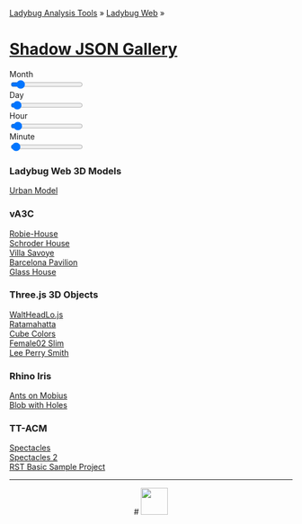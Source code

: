 [Ladybug Analysis Tools]( ../../../index.html  ) &raquo; [Ladybug Web]( ../../index.html ) &raquo;

[Shadow JSON Gallery]( index.html )
===
<div id=message ></div>

<p>
Month<br><input type=range id=inpMonth min=0 max=11 value=1 step=1 oninput=setDate(); title="1 to 12: OK" ><output id=outMonth ></output><br>
Day<br><input type=range id=inpDate min=0 max=31 step=1 value=1 oninput=setDate(); title="1 to 31: OK" ><output id=outDate ></output><br>
Hour<br><input type=range id=inpHours min=0 max=23 step=1 value=1 oninput=setDate(); title="0 to 23: OK" ><output id=outHours ></output><br>
Minute<br><input type=range id=inpMinutes min=0 max=59 step=1 value=1 oninput=setDate(); title="0 to 59: OK" ><output id=outMinutes ></output><br>
</p>

### Ladybug Web 3D Models
[Urban Model]( #https://ladybug-analysis-tools.github.io/3d-models/content/json/urban-model/urban-model-001.json#la=37.796#lo=-122.398#cx=50#cy=70#cz=40#tx=-7#ty=6#tz=-15#hr=12#sx=0.1#sy=0.1#sz=0.1#px=10#pz=10#rx=90#ry=180#sl=1.5#gv=0#av=1 )

### vA3C
[Robie-House]( #https://va3c.github.io/3d-warehouse-samples/robie-house/untitled/robie-house.js#ti=Robie-House#px=-50#sx=60#sy=60#sz=60#cx=-40#cy=40#cz=70 )  
[Schroder House]( #https://va3c.github.io/3d-warehouse-samples/schroder-house/untitled/schroder-house.js#la=52.0853#lo=5.1472#sx=5#sy=5#sz=5 )  
[Villa Savoye]( #https://va3c.github.io/3d-warehouse-samples/villa-savoye/untitled/villa-savoye.js#la=48.9231#lo=2.02658#px=-30#pz-50#sx=3#sy=3#sz=3 )  
[Barcelona Pavilion]( #https://va3c.github.io/3d-warehouse-samples/barcelona-pavilion/untitled/barcelona-pavilion.js#la=41.3706#lo=2.1500#px=-70#pz=50#sx=2#sy=2#sz=2#cx=-50#cy=17#cz=64 )  
[Glass House]( #https://va3c.github.io/3d-warehouse-samples/glass-house/untitled/glass-house.js#px=30#pz=100#sx=5#sy=5#sz=5 )  

### Three.js 3D Objects
[WaltHeadLo.js]( #https://rawgit.com/mrdoob/three.js/dev/examples/obj/WaltHeadLo.js#ar=80#rz=45#py=30 )  
[Ratamahatta]( #https://va3c.github.io/three.js/examples/models/animated/ratamahatta/ratamahatta.js#py=25#ry=-90#sx=1#sy=1#sz=1 )  
[Cube Colors]( #https://va3c.github.io/three.js/examples/obj/cubecolors/cubecolors.js#sx=30#sy=30#sz=30 )  
[Female02 Slim]( #https://va3c.github.io/three.js/examples/obj/female02/Female02_slim.js#sx=0.3#sy=0.3#sz=0.3 )  
[Lee Perry Smith]( #https://va3c.github.io/three.js/examples/obj/leeperrysmith/LeePerrySmith.js#py=20#sx=5#sy=5#sz=5 )  

### Rhino Iris
[Ants on Mobius]( #https://ladybug-analysis-tools.github.io/3d-models/content/json/ants-on-mobius/ants-on-mobius.json#la=37.796#lo=-122.398 )  
[Blob with Holes]( #https://ladybug-analysis-tools.github.io/3d-models/content/json/blob-with-holes/blob-with-holes.json#la=37.796#lo=-122.398 )  

### TT-ACM
[Spectacles]( #https://tt-acm.github.io/Spectacles.WebViewer/examples/1/js/Spectacles.json )  
[Spectacles 2]( #https://tt-acm.github.io/Spectacles.WebViewer/examples/2/js/Spectacles_2.json )  
[RST Basic Sample Project]( #https://tt-acm.github.io/Spectacles.RevitExporter/sampleModels/rst_basic_sample_project.rvt.js#sx=0.01#sy=0.01#sz=0.01 )  

***

<center title="dingbat" >
# <a href=javascript:menu.scrollTop=0; style=text-decoration:none; ><img src="http://ladybug-analysis-tools.github.io/images/ladybug-logo.png" width=48 ></a>
</center>